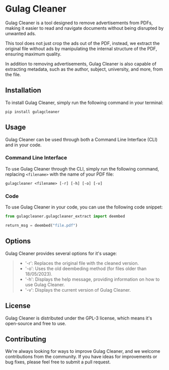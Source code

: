 # Gulag Cleaner

Gulag Cleaner is a tool designed to remove advertisements from PDFs, making it easier to read and navigate documents without being disrupted by unwanted ads.

This tool does not just crop the ads out of the PDF, instead, we extract the original file without ads by manipulating the internal structure of the PDF, ensuring maximum quality.

In addition to removing advertisements, Gulag Cleaner is also capable of extracting metadata, such as the author, subject, university, and more, from the file.

## Installation

To install Gulag Cleaner, simply run the following command in your terminal:
```
pip install gulagcleaner
```

## Usage

Gulag Cleaner can be used through both a Command Line Interface (CLI) and in your code.

### Command Line Interface

To use Gulag Cleaner through the CLI, simply run the following command, replacing `<filename>` with the name of your PDF file:

```
gulagcleaner <filename> [-r] [-h] [-o] [-v]
```

### Code

To use Gulag Cleaner in your code, you can use the following code snippet:

```python
from gulagcleaner.gulagcleaner_extract import deembed

return_msg = deembed("file.pdf")
```

## Options

Gulag Cleaner provides several options for it's usage:

> * '-r': Replaces the original file with the cleaned version.
> * '-o': Uses the old deembeding method (for files older than 18/05/2023).
> * '-h': Displays the help message, providing information on how to use Gulag Cleaner.
> * '-v': Displays the current version of Gulag Cleaner.

## License
Gulag Cleaner is distributed under the GPL-3 license, which means it's open-source and free to use.

## Contributing
We're always looking for ways to improve Gulag Cleaner, and we welcome contributions from the community. If you have ideas for improvements or bug fixes, please feel free to submit a pull request.